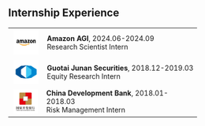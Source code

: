 ## Internship Experience

<table frame="void" rules="none" style="width: 100%;">
    <tr style="height: 60px; display: flex; align-items: center;">
        <td style="width: 15%; display: flex; align-items: center; justify-content: center;">
            <img src="../assets/img/amazon.png" style="width: 50px; height: auto;"> <!-- Adjust width as needed -->
        </td>
        <td style="display: flex; align-items: center;">
            <div>
                <b>Amazon AGI</b>, 2024.06-2024.09
                <br>
                Research Scientist Intern
            </div>
        </td>
    </tr>
    <tr style="height: 60px; display: flex; align-items: center;">
        <td style="width: 15%; display: flex; align-items: center; justify-content: center;">
            <img src="../assets/img/guotai_junan.png" style="width: 50px; height: auto;"> <!-- Adjust width as needed -->
        </td>
        <td style="display: flex; align-items: center;">
            <div>
                <b>Guotai Junan Securities</b>, 2018.12-2019.03
                <br>
                Equity Research Intern
            </div>
        </td>
    </tr>
    <tr style="height: 60px; display: flex; align-items: center;">
        <td style="width: 15%; display: flex; align-items: center; justify-content: center;">
            <img src="../assets/img/cdb.png" style="width: 50px; height: auto;"> <!-- Adjust width as needed -->
        </td>
        <td style="display: flex; align-items: center;">
            <div>
                <b>China Development Bank</b>, 2018.01-2018.03
                <br>
                Risk Management Intern
            </div>
        </td>
    </tr>
</table>



